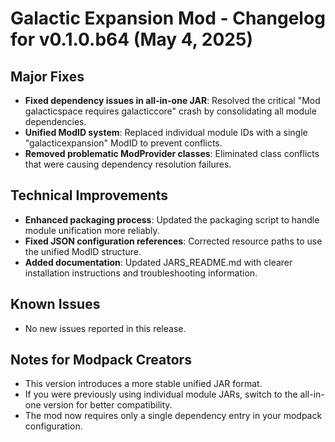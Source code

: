 # Galactic Expansion Mod - Changelog for v0.1.0.b64 (May 4, 2025)

## Major Fixes
- **Fixed dependency issues in all-in-one JAR**: Resolved the critical "Mod galacticspace requires galacticcore" crash by consolidating all module dependencies.
- **Unified ModID system**: Replaced individual module IDs with a single "galacticexpansion" ModID to prevent conflicts.
- **Removed problematic ModProvider classes**: Eliminated class conflicts that were causing dependency resolution failures.

## Technical Improvements
- **Enhanced packaging process**: Updated the packaging script to handle module unification more reliably.
- **Fixed JSON configuration references**: Corrected resource paths to use the unified ModID structure.
- **Added documentation**: Updated JARS_README.md with clearer installation instructions and troubleshooting information.

## Known Issues
- No new issues reported in this release.

## Notes for Modpack Creators
- This version introduces a more stable unified JAR format.
- If you were previously using individual module JARs, switch to the all-in-one version for better compatibility.
- The mod now requires only a single dependency entry in your modpack configuration.